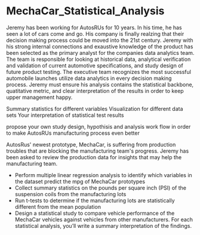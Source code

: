 # MechaCar_Statistical_Analysis
Jeremy has been working for AutosRUs for 10 years.  In his time, he has seen a lot of cars come and go.  His company is finally realzing that their decision making process could be moved into the 21st century.  Jeremy with his strong internal connections and exaustive knowledge of the product has been selected as the primary analyst for the companies data analytics team.  The team is responsible for looking at historical data, analytical verification and validation of current automotive specifications, and study design of future product testing.  The executive team recognizes the most successful automobile launches utilize data analytics in every decision making process.  Jeremy must ensure his analysis contains the statistical backbone, quatitative metric, and clear interpretation of the results in order to keep upper management happy.

Summary statistics for different variables 
Visualization for different data sets
Your interpretation of statistical test results

propose your own study design, hypothisis and analysis work flow in order to make AutosRUs manufacturing process even better

AutosRus' newest prototype, MechaCar, is suffering from production troubles that are blocking the manufacturing team's progress. Jeremy has been asked to review the production data for insights that may help the manufacturing team.

* Perform multiple linear regression analysis to identify which variables in the dataset predict the mpg of MechaCar prototypes
* Collect summary statistics on the pounds per square inch (PSI) of the suspension coils from the manufacturing lots
* Run t-tests to determine if the manufacturing lots are statistically different from the mean population
* Design a statistical study to compare vehicle performance of the MechaCar vehicles against vehicles from other manufacturers. For each statistical analysis, you’ll write a summary interpretation of the findings.

